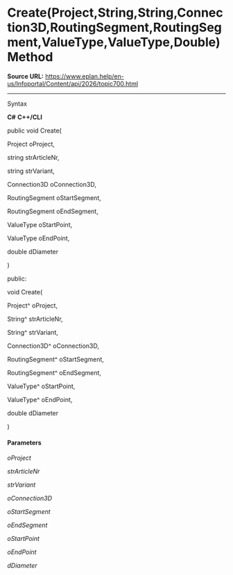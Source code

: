 # Create(Project,String,String,Connection3D,RoutingSegment,RoutingSegment,ValueType,ValueType,Double) Method

**Source URL:** https://www.eplan.help/en-us/Infoportal/Content/api/2026/topic700.html

---

Syntax

**C#**
**C++/CLI**


public void Create( 

   Project oProject,

   string strArticleNr,

   string strVariant,

   Connection3D oConnection3D,

   RoutingSegment oStartSegment,

   RoutingSegment oEndSegment,

   ValueType oStartPoint,

   ValueType oEndPoint,

   double dDiameter

)

public:

void Create( 

   Project^ oProject,

   String^ strArticleNr,

   String^ strVariant,

   Connection3D^ oConnection3D,

   RoutingSegment^ oStartSegment,

   RoutingSegment^ oEndSegment,

   ValueType^ oStartPoint,

   ValueType^ oEndPoint,

   double dDiameter

)


#### Parameters

*oProject*


*strArticleNr*


*strVariant*


*oConnection3D*


*oStartSegment*


*oEndSegment*


*oStartPoint*


*oEndPoint*


*dDiameter*
